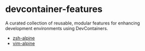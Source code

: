 # devcontainer-features
A curated collection of reusable, modular features for enhancing development environments using DevContainers. 

- [zsh-alpine](https://github.com/pineromarcos/devcontainer-features/pkgs/container/devcontainer-features%2Fzsh-alpine)
- [vim-alpine](https://github.com/pineromarcos/devcontainer-features/pkgs/container/devcontainer-features%2Fvim-alpine)